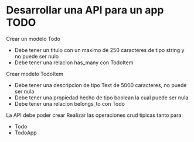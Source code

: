 # Desarrollar una API para un app TODO

Crear un modelo Todo
- Debe tener un titulo con un maximo de 250 caracteres de tipo string y no puede ser nulo
- Debe tener una relacion has_many con TodoItem

Crear modelo TodoItem
- Debe tener una descripcion de tipo Text de 5000 caracteres, no puede ser nula
- Debe tener una propiedad hecho de tipo boolean la cual puede ser nula
- Debe tener una relacion belongs_to con Todo


La API debe poder crear Realizar las operaciones crud tipicas tanto para:
- Todo
- TodoApp